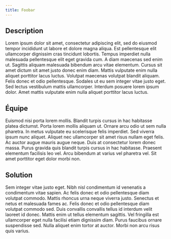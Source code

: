 ```yaml
---
title: Foobar
---
```

## Description
Lorem ipsum dolor sit amet, consectetur adipiscing elit, sed do eiusmod tempor incididunt ut labore et dolore magna aliqua. Est pellentesque elit ullamcorper dignissim cras tincidunt lobortis. Tempus imperdiet nulla malesuada pellentesque elit eget gravida cum. A diam maecenas sed enim ut. Sagittis aliquam malesuada bibendum arcu vitae elementum. Cursus sit amet dictum sit amet justo donec enim diam. Mattis vulputate enim nulla aliquet porttitor lacus luctus. Volutpat maecenas volutpat blandit aliquam. Felis donec et odio pellentesque. Sodales ut eu sem integer vitae justo eget. Sed lectus vestibulum mattis ullamcorper. Interdum posuere lorem ipsum dolor. Amet mattis vulputate enim nulla aliquet porttitor lacus luctus.

## Équipe
Euismod nisi porta lorem mollis. Blandit turpis cursus in hac habitasse platea dictumst. Porta lorem mollis aliquam ut. Ornare arcu odio ut sem nulla pharetra. In metus vulputate eu scelerisque felis imperdiet. Sed viverra ipsum nunc aliquet. Aliquet nec ullamcorper sit amet risus nullam eget felis. Ac auctor augue mauris augue neque. Duis at consectetur lorem donec massa. Purus gravida quis blandit turpis cursus in hac habitasse. Praesent elementum facilisis leo vel. Arcu bibendum at varius vel pharetra vel. Sit amet porttitor eget dolor morbi non.

## Solution
Sem integer vitae justo eget. Nibh nisl condimentum id venenatis a condimentum vitae sapien. Ac felis donec et odio pellentesque diam volutpat commodo. Mattis rhoncus urna neque viverra justo. Senectus et netus et malesuada fames ac. Felis donec et odio pellentesque diam volutpat commodo sed. Duis convallis convallis tellus id interdum velit laoreet id donec. Mattis enim ut tellus elementum sagittis. Vel fringilla est ullamcorper eget nulla facilisi etiam dignissim diam. Purus faucibus ornare suspendisse sed. Nulla aliquet enim tortor at auctor. Morbi non arcu risus quis varius.
